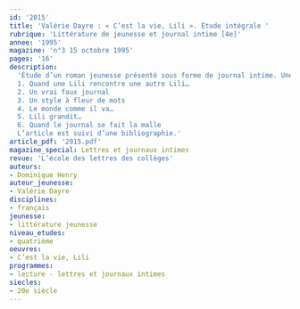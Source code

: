 ```yaml
---
id: '2015'
title: 'Valérie Dayre : « C’est la vie, Lili ». Étude intégrale '
rubrique: 'Littérature de jeunesse et journal intime [4e]'
annee: '1995'
magazine: 'n°3 15 octobre 1995'
pages: '16'
description: 
  'Étude d’un roman jeunesse présenté sous forme de journal intime. Une jeune fille, abandonnée par ses parents sur une aire d’autoroute, doit apprendre à organiser sa vie…
  1. Quand une Lili rencontre une autre Lili…
  2. Un vrai faux journal
  3. Un style à fleur de mots
  4. Le monde comme il va…
  5. Lili grandit…
  6. Quand le journal se fait la malle
  L’article est suivi d’une bibliographie.'
article_pdf: '2015.pdf'
magazine_special: Lettres et journaux intimes
revue: 'L’école des lettres des collèges'
auteurs:
- Dominique Henry
auteur_jeunesse:
- Valérie Dayre
disciplines:
- français
jeunesse:
- littérature jeunesse
niveau_etudes:
- quatrième
oeuvres:
- C’est la vie, Lili
programmes:
- lecture - lettres et journaux intimes
siecles:
- 20e siècle
---
```

